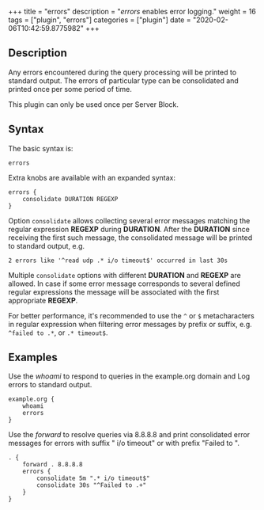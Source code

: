 +++
title = "errors"
description = "*errors* enables error logging."
weight = 16
tags = ["plugin", "errors"]
categories = ["plugin"]
date = "2020-02-06T10:42:59.8775982"
+++

## Description

Any errors encountered during the query processing will be printed to standard output. The errors of particular type can be consolidated and printed once per some period of time.

This plugin can only be used once per Server Block.

## Syntax

The basic syntax is:

~~~
errors
~~~

Extra knobs are available with an expanded syntax:

~~~
errors {
	consolidate DURATION REGEXP
}
~~~

Option `consolidate` allows collecting several error messages matching the regular expression **REGEXP** during **DURATION**. After the **DURATION** since receiving the first such message, the consolidated message will be printed to standard output, e.g.

~~~
2 errors like '^read udp .* i/o timeout$' occurred in last 30s
~~~

Multiple `consolidate` options with different **DURATION** and **REGEXP** are allowed. In case if some error message corresponds to several defined regular expressions the message will be associated with the first appropriate **REGEXP**.

For better performance, it's recommended to use the `^` or `$` metacharacters in regular expression when filtering error messages by prefix or suffix, e.g. `^failed to .*`, or `.* timeout$`.

## Examples

Use the *whoami* to respond to queries in the example.org domain and Log errors to standard output.

~~~ corefile
example.org {
    whoami
    errors
}
~~~

Use the *forward* to resolve queries via 8.8.8.8 and print consolidated error messages for errors with suffix " i/o timeout" or with prefix "Failed to ".

~~~ corefile
. {
    forward . 8.8.8.8
    errors {
        consolidate 5m ".* i/o timeout$"
        consolidate 30s "^Failed to .+"
    }
}
~~~
